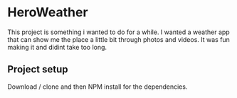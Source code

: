 # HeroWeather
  This project is something i wanted to do for a while.
  I wanted a weather app that can show me the place a little bit through photos and videos.
  It was fun making it and didint take too long.
  
## Project setup
Download / clone and then NPM install for the dependencies.



